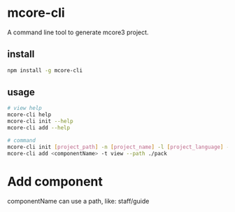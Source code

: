 # mcore-cli
A command line tool to generate mcore3 project.

## install
``` bash
npm install -g mcore-cli
```

## usage

``` bash
# view help
mcore-cli help
mcore-cli init --help
mcore-cli add --help

# command
mcore-cli init [project_path] -n [project_name] -l [project_language] -p [port]
mcore-cli add <componentName> -t view --path ./pack
```

# Add component
componentName can use a path, like:  staff/guide